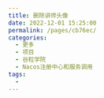 ```yaml
---
title: 删除讲师头像
date: 2022-12-01 15:25:00
permalink: /pages/cb76ec/
categories:
  - 更多
  - 项目
  - 谷粒学院
  - Nacos注册中心和服务调用
tags:
  - 
---
```

